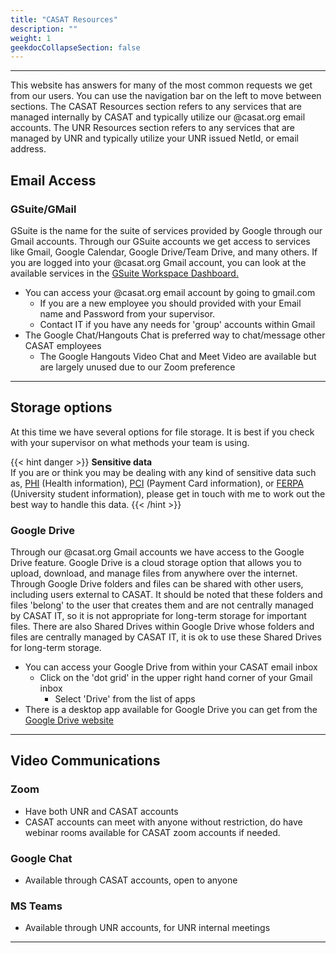 ```yaml
---
title: "CASAT Resources"
description: ""
weight: 1
geekdocCollapseSection: false
---
```

---

This website has answers for many of the most common requests we get from our users. You can use the navigation bar on the left to move between sections. The CASAT Resources section refers to any services that are managed internally by CASAT and typically utilize our @casat.org email accounts. The UNR Resources section refers to any services that are managed by UNR and typically utilize your UNR issued NetId, or email address.

## Email Access

### GSuite/GMail

GSuite is the name for the suite of services provided by Google through our Gmail accounts. Through our GSuite accounts we get access to services like Gmail, Google Calendar, Google Drive/Team Drive, and many others. If you are logged into your @casat.org Gmail account, you can look at the available services in the [GSuite Workspace Dashboard.](https://workspace.google.com/dashboard)
- You can access your @casat.org email account by going to gmail.com
    - If you are a new employee you should provided with your Email name and Password from your supervisor.
    - Contact IT if you have any needs for 'group' accounts within Gmail
- The Google Chat/Hangouts Chat is preferred way to chat/message other CASAT employees
    - The Google Hangouts Video Chat and Meet Video are available but are largely unused due to our Zoom preference
---

## Storage options

At this time we have several options for file storage. It is best if you check with your supervisor on what methods your team is using.

{{< hint danger >}}
**Sensitive data**\
If you are or think you may be dealing with any kind of sensitive data such as, [PHI](https://www.hipaajournal.com/what-is-considered-protected-health-information-under-hipaa/) (Health information), [PCI](https://www.pcicomplianceguide.org/faq/) (Payment Card information), or [FERPA](https://www2.ed.gov/policy/gen/guid/fpco/ferpa/index.html) (University student information), please get in touch with me to work out the best way to handle this data.
{{< /hint >}}

### Google Drive

Through our @casat.org Gmail accounts we have access to the Google Drive feature. Google Drive is a cloud storage option that allows you to upload, download, and manage files from anywhere over the internet. Through Google Drive folders and files can be shared with other users, including users external to CASAT. It should be noted that these folders and files 'belong' to the user that creates them and are not centrally managed by CASAT IT, so it is not appropriate for long-term storage for important files. There are also Shared Drives within Google Drive whose folders and files are centrally managed by CASAT IT, it is ok to use these Shared Drives for long-term storage.
- You can access your Google Drive from within your CASAT email inbox
    - Click on the 'dot grid' in the upper right hand corner of your Gmail inbox
        - Select 'Drive' from the list of apps
- There is a desktop app available for Google Drive you can get from the [Google Drive website](https://www.google.com/drive/download/)

---

## Video Communications

### Zoom
- Have both UNR and CASAT accounts
- CASAT accounts can meet with anyone without restriction, do have webinar rooms available for CASAT zoom accounts if needed.
### Google Chat
- Available through CASAT accounts, open to anyone
### MS Teams
- Available through UNR accounts, for UNR internal meetings
---
